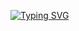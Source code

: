 <a href="https://git.io/typing-svg"><img src="https://readme-typing-svg.demolab.com?font=Fira+Code&pause=1000&color=3D13DF&width=435&lines=Hi+I+am+yash+!!!" alt="Typing SVG" /></a>
